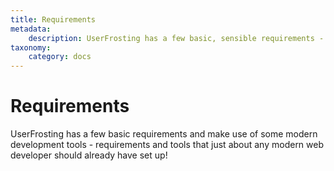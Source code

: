 ```yaml
---
title: Requirements
metadata:
    description: UserFrosting has a few basic, sensible requirements - requirements that just about any modern web developer should already have set up!
taxonomy:
    category: docs
---
```


# Requirements

UserFrosting has a few basic requirements and make use of some modern development tools - requirements and tools that just about any modern web developer should already have set up! 